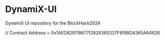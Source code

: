 # DynamiX-UI
DynamiX UI repository for the BlockHack2024

// Contract Address = 0x1AED829118677f2826365337F8f88D4365A64926